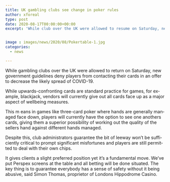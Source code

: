 ```yaml
---
title: UK gambling clubs see change in poker rules
author: xforeal 
type: post
date: 2020-08-17T00:00:00+00:00
excerpt: 'While club over the UK were allowed to resume on Saturday, new government guidelines forbid players from contacting their cards in an offer to lessen the possible spread of COVID-19 '


image : images/news/2020/08/Pokertable-1.jpg
categories:
  - news

---
```

<span lang="EN-ZA">While gambling clubs over the UK were allowed to return on Saturday, new government guidelines deny players from contacting their cards in an offer to decrease the likely spread of COVID-19. </span>

<span lang="EN-ZA">While upwards-confronting cards are standard practice for games, for example, blackjack, vendors will currently give out all cards face up as a major aspect of wellbeing measures. </span>

<span lang="EN-ZA">This m </span><span lang="EN-ZA">eans in games like three-card poker where hands are generally managed face down, players will currently have the option to see one anothers cards, giving them a superior possibility of working out the quality of the sellers hand against different hands managed. </span>

<span lang="EN-ZA">Despite this, club administrators guarantee the bit of leeway won&#8217;t be sufficiently critical to prompt significant misfortunes and players are still permitted to deal with their own chips. </span>

<span lang="EN-ZA">It gives clients a slight preferred position yet it&#8217;s a fundamental move. We&#8217;ve put Perspex screens at the table and all betting will be done situated. The key thing is to guarantee everybody has a sense of safety without it being abusive, said Simon Thomas, proprietor of Londons Hippodrome Casino. </span>